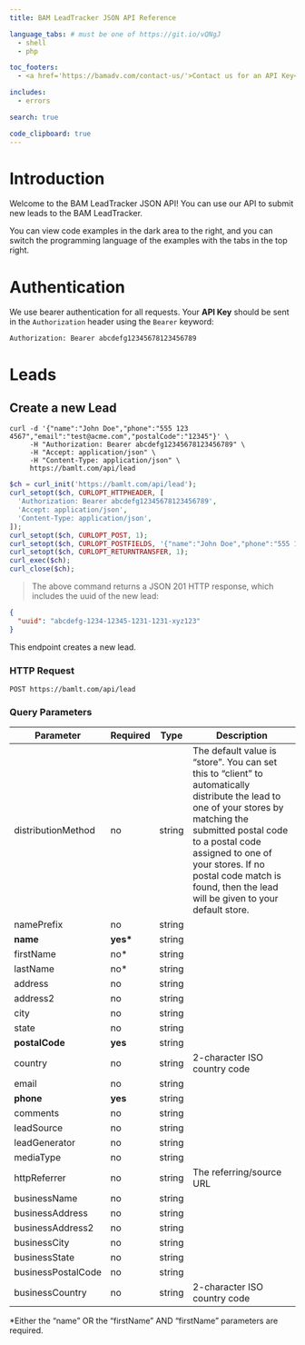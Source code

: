 ```yaml
---
title: BAM LeadTracker JSON API Reference

language_tabs: # must be one of https://git.io/vQNgJ
  - shell
  - php

toc_footers:
  - <a href='https://bamadv.com/contact-us/'>Contact us for an API Key</a>

includes:
  - errors

search: true

code_clipboard: true
---
```


# Introduction

Welcome to the BAM LeadTracker JSON API! You can use our API to submit new leads to the BAM LeadTracker.

You can view code examples in the dark area to the right, and you can switch the programming language of the examples with the tabs in the top right.

# Authentication

We use bearer authentication for all requests. Your **API Key** should be sent in the `Authorization` header using the `Bearer` keyword:

`Authorization: Bearer abcdefg12345678123456789`

# Leads

## Create a new Lead

```shell
curl -d '{"name":"John Doe","phone":"555 123 4567","email":"test@acme.com","postalCode":"12345"}' \
     -H "Authorization: Bearer abcdefg12345678123456789" \
     -H "Accept: application/json" \
     -H "Content-Type: application/json" \
     https://bamlt.com/api/lead
```

```php
$ch = curl_init('https://bamlt.com/api/lead');
curl_setopt($ch, CURLOPT_HTTPHEADER, [
  'Authorization: Bearer abcdefg12345678123456789',
  'Accept: application/json',
  'Content-Type: application/json',
]);
curl_setopt($ch, CURLOPT_POST, 1);
curl_setopt($ch, CURLOPT_POSTFIELDS, '{"name":"John Doe","phone":"555 123 4567","email":"test@acme.com","postalCode":"12345"}');
curl_setopt($ch, CURLOPT_RETURNTRANSFER, 1);
curl_exec($ch);
curl_close($ch);
```

> The above command returns a JSON 201 HTTP response, which includes the uuid of the new lead:

```json
{
  "uuid": "abcdefg-1234-12345-1231-1231-xyz123"
}
```

This endpoint creates a new lead.

### HTTP Request

`POST https://bamlt.com/api/lead`

### Query Parameters

Parameter | Required | Type | Description
--------- | -------- | ---- | -----------
distributionMethod | no | string | The default value is “store”. You can set this to “client” to automatically distribute the lead to one of your stores by matching the submitted postal code to a postal code assigned to one of your stores. If no postal code match is found, then the lead will be given to your default store.
namePrefix | no | string | 
<b>name</b> | <b>yes*</b> | string | 
firstName | no* | string | 
lastName | no* | string | 
address | no | string | 
address2 | no | string | 
city | no | string | 
state | no | string | 
<b>postalCode</b> | <b>yes</b> | string | 
country | no | string | 2-character ISO country code
email | no | string | 
<b>phone</b> | <b>yes</b> | string | 
comments | no | string | 
leadSource | no | string | 
leadGenerator | no | string | 
mediaType | no | string | 
httpReferrer | no | string | The referring/source URL
businessName | no | string | 
businessAddress | no | string | 
businessAddress2 | no | string | 
businessCity | no | string | 
businessState | no | string | 
businessPostalCode | no | string | 
businessCountry | no | string | 2-character ISO country code

*Either the “name” OR the “firstName” AND “firstName” parameters are required.

